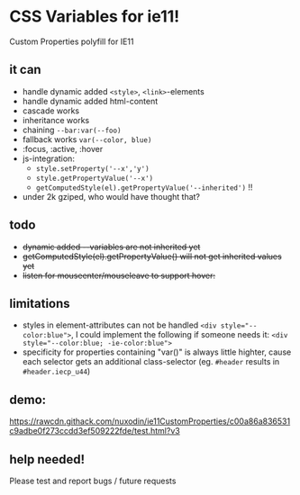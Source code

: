 # CSS Variables for ie11!
Custom Properties polyfill for IE11


## it can
- handle dynamic added `<style>`, `<link>`-elements
- handle dynamic added html-content
- cascade works
- inheritance works
- chaining `--bar:var(--foo)`
- fallback works `var(--color, blue)`
- :focus, :active, :hover
- js-integration:  
    - `style.setProperty('--x','y')`
    - `style.getPropertyValue('--x')`
    - `getComputedStyle(el).getPropertyValue('--inherited')` !!
- under 2k gziped, who would have thought that?

## todo
- ~~dynamic added --variables are not inherited yet~~
- ~~getComputedStyle(el).getPropertyValue() will not get inherited values yet~~
- ~~listen for mouseenter/mouseleave to support hover:~~

## limitations
- styles in element-attributes can not be handled `<div style="--color:blue">`, I could implement the following if someone needs it: `<div style="--color:blue; -ie-color:blue">`
- specificity for properties containing "var()" is always little highter, cause each selector gets an additional class-selector (eg. `#header` results in `#header.iecp_u44`)

## demo:
https://rawcdn.githack.com/nuxodin/ie11CustomProperties/c00a86a836531c9adbe0f273ccdd3ef509222fde/test.html?v3

## help needed!
Please test and report bugs / future requests
